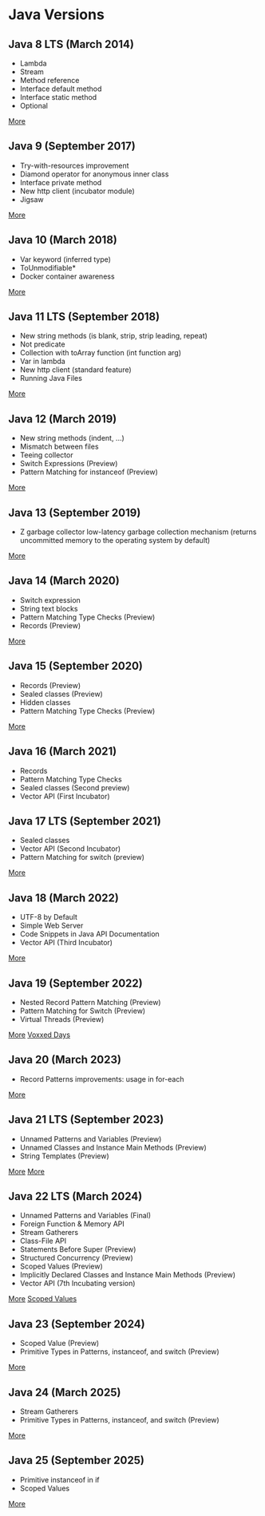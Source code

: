 # Java Versions

## Java 8 LTS (March 2014)
- Lambda
- Stream
- Method reference
- Interface default method
- Interface static method
- Optional

[More](https://www.baeldung.com/java-8-new-features)


## Java 9 (September 2017)
- Try-with-resources improvement
- Diamond operator for anonymous inner class
- Interface private method
- New http client (incubator module)
- Jigsaw

[More](https://www.baeldung.com/new-java-9)


## Java 10 (March 2018)
- Var keyword (inferred type)
- ToUnmodifiable*
- Docker container awareness

[More](https://www.baeldung.com/java-10-overview)


## Java 11 LTS (September 2018)
- New string methods (is blank, strip, strip leading, repeat)
- Not predicate
- Collection with toArray function (int function arg)
- Var in lambda
- New http client (standard feature)
- Running Java Files

[More](https://www.baeldung.com/java-11-new-features)


## Java 12 (March 2019)
- New string methods (indent, ...)
- Mismatch between files
- Teeing collector
- Switch Expressions (Preview)
- Pattern Matching for instanceof (Preview)

[More](https://www.baeldung.com/java-12-new-features)


## Java 13 (September 2019)
- Z garbage collector low-latency garbage collection mechanism (returns uncommitted memory to the operating system by default)

[More](https://www.baeldung.com/java-13-new-features)


## Java 14 (March 2020)
- Switch expression
- String text blocks
- Pattern Matching Type Checks (Preview)
- Records (Preview)

[More](https://www.baeldung.com/java-14-new-features)


## Java 15 (September 2020)
- Records (Preview)
- Sealed classes (Preview)
- Hidden classes
- Pattern Matching Type Checks (Preview)

[More](https://www.baeldung.com/java-15-new)


## Java 16 (March 2021)
- Records
- Pattern Matching Type Checks
- Sealed classes (Second preview)
- Vector API (First Incubator)


## Java 17 LTS (September 2021)
- Sealed classes
- Vector API (Second Incubator)
- Pattern Matching for switch (preview)

[More](https://medium.com/javarevisited/java-17-whats-new-removed-and-preview-in-jdk-17-62db367e62ee)


## Java 18 (March 2022)

- UTF-8 by Default
- Simple Web Server
- Code Snippets in Java API Documentation
- Vector API (Third Incubator)

[More](https://www.developer.com/java/java-18-features/)


## Java 19 (September 2022)

- Nested Record Pattern Matching (Preview)
- Pattern Matching for Switch (Preview)
- Virtual Threads (Preview)

[More](https://mkyong.com/java/what-is-new-in-java-19/)
[Voxxed Days](https://www.youtube.com/watch?v=PBCV50tUlJQ&)


## Java 20 (March 2023)

- Record Patterns improvements: usage in for-each

[More](https://www.baeldung.com/java-20-new-features)


## Java 21 LTS (September 2023)

- Unnamed Patterns and Variables (Preview)
- Unnamed Classes and Instance Main Methods (Preview)
- String Templates (Preview)

[More](https://symflower.com/en/company/blog/2023/what-is-new-in-java-21)
[More](https://hanno.codes/2023/09/19/java-21-release-day/)


## Java 22 LTS (March 2024)

- Unnamed Patterns and Variables (Final)
- Foreign Function & Memory API
- Stream Gatherers
- Class-File API
- Statements Before Super (Preview)
- Structured Concurrency (Preview)
- Scoped Values (Preview)
- Implicitly Declared Classes and Instance Main Methods (Preview)
- Vector API (7th Incubating version)

[More](https://medium.com/@pravin3c/java-22-new-features-with-examples-ea49b3a0ab56)
[Scoped Values](https://www.infoworld.com/article/3713261/understanding-javas-new-scopedvalue.html)


## Java 23 (September 2024)

- Scoped Value (Preview)
- Primitive Types in Patterns, instanceof, and switch (Preview)

[More](https://pretius.com/blog/java-23-features/)


## Java 24 (March 2025)

- Stream Gatherers
- Primitive Types in Patterns, instanceof, and switch (Preview)

[More](https://codefarm0.medium.com/java-24-features-a-deep-dive-into-whats-coming-81e77382b39c)


## Java 25 (September 2025)

- Primitive instanceof in if
- Scoped Values

[More](https://www.baeldung.com/java-25-features)
